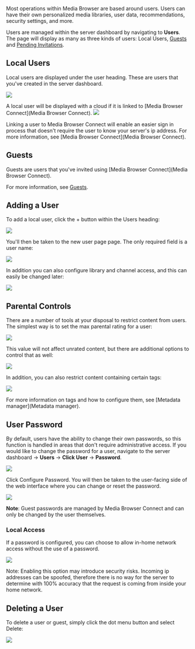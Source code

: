 Most operations within Media Browser are based around users. Users can have their own personalized media libraries, user data, recommendations, security settings, and more.

Users are managed within the server dashboard by navigating to **Users**. The page will display as many as three kinds of users: Local Users, [Guests](Guests) and [Pending Invitations](Guests).

## Local Users

Local users are displayed under the user heading. These are users that you've created in the server dashboard.

![](images/server/users1.png)

A local user will be displayed with a cloud if it is linked to [Media Browser Connect](Media Browser Connect). 
![](images/server/users6.png)

Linking a user to Media Browser Connect will enable an easier sign in process that doesn't require the user to know your server's ip address. For more information, see [Media Browser Connect](Media Browser Connect).

## Guests

Guests are users that you've invited using [Media Browser Connect](Media Browser Connect).

For more information, see [Guests](Guests).

## Adding a User

To add a local user, click the + button within the Users heading:

![](images/server/users7.png)

You'll then be taken to the new user page page. The only required field is a user name:

![](images/server/users8.png)

In addition you can also configure library and channel access, and this can easily be changed later:

![](images/server/users9.png)

## Parental Controls

There are a number of tools at your disposal to restrict content from users. The simplest way is to set the max parental rating for a user:

![](images/server/users13.png)

This value will not affect unrated content, but there are additional options to control that as well:

![](images/server/users14.png)

In addition, you can also restrict content containing certain tags:

![](images/server/users15.png)

For more information on tags and how to configure them, see [Metadata manager](Metadata manager).


## User Password

By default, users have the ability to change their own passwords, so this function is handled in areas that don't require administrative access. If you would like to change the password for a user, navigate to the server dashboard -> **Users** -> **Click User** -> **Password**.

![](images/server/users10.png)

Click Configure Password. You will then be taken to the user-facing side of the web interface where you can change or reset the password.

![](images/server/users11.png)

**Note**: Guest passwords are managed by Media Browser Connect and can only be changed by the user themselves.

### Local Access

If a password is configured, you can choose to allow in-home network access without the use of a password.

![](images/server/users12.png)

Note: Enabling this option may introduce security risks. Incoming ip addresses can be spoofed, therefore there is no way for the server to determine with 100% accuracy that the request is coming from inside your home network.

## Deleting a User

To delete a user or guest, simply click the dot menu button and select Delete:

![](images/server/users5.png)